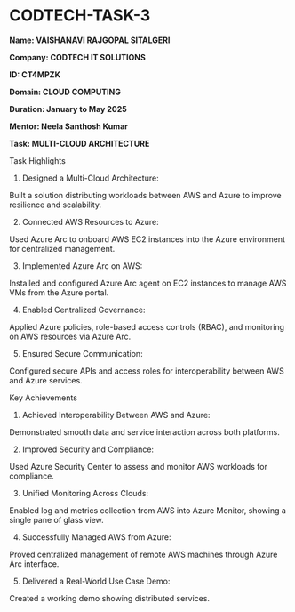 # CODTECH-TASK-3

**Name: VAISHANAVI RAJGOPAL SITALGERI**

**Company: CODTECH IT SOLUTIONS**

**ID: CT4MPZK**

**Domain: CLOUD COMPUTING**

**Duration: January to May 2025**

**Mentor: Neela Santhosh Kumar**

 
**Task:  MULTI-CLOUD ARCHITECTURE**


Task Highlights

1. Designed a Multi-Cloud Architecture:
   
Built a solution distributing workloads between AWS and Azure to improve resilience and scalability.

2. Connected AWS Resources to Azure:

Used Azure Arc to onboard AWS EC2 instances into the Azure environment for centralized management.

3. Implemented Azure Arc on AWS:

Installed and configured Azure Arc agent on EC2 instances to manage AWS VMs from the Azure portal.

4. Enabled Centralized Governance:

Applied Azure policies, role-based access controls (RBAC), and monitoring on AWS resources via Azure Arc.

5. Ensured Secure Communication:

Configured secure APIs and access roles for interoperability between AWS and Azure services.


Key Achievements

1. Achieved Interoperability Between AWS and Azure:

Demonstrated smooth data and service interaction across both platforms.

2. Improved Security and Compliance:

Used Azure Security Center to assess and monitor AWS workloads for compliance.

3. Unified Monitoring Across Clouds:

Enabled log and metrics collection from AWS into Azure Monitor, showing a single pane of glass view.

4. Successfully Managed AWS from Azure:

Proved centralized management of remote AWS machines through Azure Arc interface.

5. Delivered a Real-World Use Case Demo:

Created a working demo showing distributed services.



